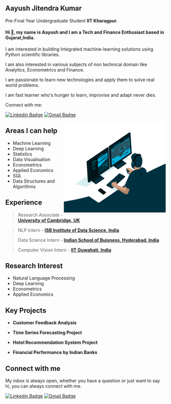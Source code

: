 ## Aayush Jitendra Kumar

[1.1]: https://github.com/kritikseth/kritikseth/blob/master/assets/icons/linkedin_c.png (linkedin)
[2.1]: https://github.com/kritikseth/kritikseth/blob/master/assets/icons/email.png (mail)


[1]: https://www.linkedin.com/in/aayush-kumar-515b67201/
[2]: mailto:jitendra.kumar.epf@gmail.com

Pre-Final Year Undergraduate Student **IIT Kharagpur**.

#### Hi 👋, my name is **Aayush** and I am a **Tech and Finance Enthusiast** based in Gujarat,India. 

I am interested in building Integrated machine-learning solutions using Python scientific libraries.

I am also interested in various subjects of non technical domain like Analytics, Econometrics and Finance.

I am passionate to learn new technologies and apply them to solve real world problems. 

I am fast learner who's hunger to learn, improvise and adapt never dies.



Connect with me:

[![Linkedin Badge](https://img.shields.io/badge/-LinkedIn-blue?style=flat-square&logo=Linkedin&logoColor=white&link=https://www.linkedin.com/in/aayush-kumar-515b67201/)](https://www.linkedin.com/in/aayush-kumar-515b67201/)
[![Gmail Badge](https://img.shields.io/badge/-Gmail-c14438?style=flat-square&logo=Gmail&logoColor=white&link=mailto:jitendra.kumar.epf@gmail.com@gmail.com)](mailto:jitendra.kumar.epf@gmail.com)

 

<!-- ---- -->

 <img align="right" alt="GIF" src="https://raw.githubusercontent.com/kritikseth/kritikseth/master/assets/images/codegif.gif" width="320" height="284" />

## Areas I can help

* Machine Learning
* Deep Learning
* Statistics
* Data Visualisation
* Econometrics
* Applied Economics
* SQL
* Data Structures and Algorithms


## Experience
> Research Associate - [**University of Cambridge, UK**](https://www.cam.ac.uk/)

> NLP Intern - [**ISB Institute of Data Science, India**](https://www.isb.edu/en/research-thought-leadership/research-centres-institutes/isb-institute-of-data-science.html)

> Data Science Intern - [**Indian School of Buisness, Hyderabad, India**](https://www.isb.edu/en.html)

> Computer Vision Intern - [**IIT Guwahati, India**](https://www.iitg.ac.in/)

## Research Interest

* Natural Language Processing
* Deep Learning
* Econometrics
* Applied Economics


## Key Projects

- **Customer Feedback Analysis**

- **Time Series Forecasting Project**

- **Hotel Recommendation System Project**
  
- **Financial Performance by Indian Banks**

## Connect with me

My inbox is always open, whether you have a question or just want to say hi, you can always connect with me.

[![Linkedin Badge](https://img.shields.io/badge/-LinkedIn-blue?style=flat-square&logo=Linkedin&logoColor=white&link=https://www.linkedin.com/in/aayush-kumar-515b67201/)](https://https://www.linkedin.com/in/aayush-kumar-515b67201/)
[![Gmail Badge](https://img.shields.io/badge/-Gmail-c14438?style=flat-square&logo=Gmail&logoColor=white&link=mailto:jitendra.kumar.epf@gmail.com)](mailto:jitendra.kumar.epf@gmail.com)
 

<!-- section - social media icons -->

